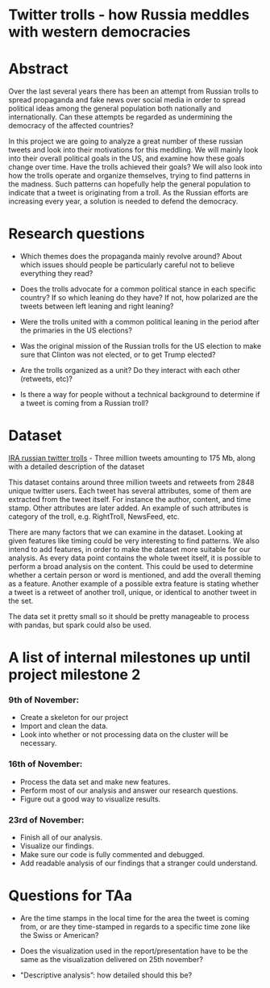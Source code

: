 # Twitter trolls - how Russia meddles with western democracies

# Abstract
Over the last several years there has been an attempt from Russian trolls to spread propaganda and fake news over social media in order to spread political ideas among the general population both nationally and internationally. Can these attempts be regarded as undermining the democracy of the affected countries? 
 
In this project we are going to analyze a great number of these russian tweets and look into their motivations for this meddling. We will mainly look into their overall political goals in the US, and examine how these goals change over time. Have the trolls achieved their goals? We will also look into how the trolls operate and organize themselves, trying to find patterns in the madness. Such patterns can hopefully help the general population to indicate that a tweet is originating from a troll. As the Russian efforts are increasing every year, a solution is needed to defend the democracy.

# Research questions
- Which themes does the propaganda mainly revolve around? About which issues should people be particularly careful not to believe everything they read?
 
- Does the trolls advocate for a common political stance in each specific country? If so which leaning do they have? If not, how polarized are the tweets between left leaning and right leaning?
 
- Were the trolls united with a common political leaning in the period after the primaries in the US elections?
 
- Was the original mission of the Russian trolls for the US election to make sure that Clinton was not elected, or to get Trump elected?
 
- Are the trolls organized as a unit? Do they interact with each other (retweets, etc)?
 
- Is there a way for people without a technical background to determine if a tweet is coming from a Russian troll?

# Dataset
[IRA russian twitter trolls](https://www.kaggle.com/fivethirtyeight/russian-troll-tweets) - Three million tweets amounting to 175 Mb, along with a detailed description of the dataset 
 
This dataset contains around three million tweets and retweets from 2848 unique twitter users. Each tweet has several attributes, some of them are extracted from the tweet itself. For instance the author, content, and time stamp. Other attributes are later added. An example of such attributes is category of the troll, e.g. RightTroll, NewsFeed, etc.
 
There are many factors that we can examine in the dataset. Looking at given features like timing could be very interesting to find patterns. We also intend to add features, in order to make the dataset more suitable for our analysis. As every data point contains the whole tweet itself, it is possible to perform a broad analysis on the content. This could be used to determine whether a certain person or word is mentioned, and add the overall theming as a feature.  Another example of a possible extra feature is stating whether a tweet is a retweet of another troll, unique, or identical to another tweet in the set. 
 
The data set it pretty small so it should be pretty manageable to process with pandas, but spark could also be used.


# A list of internal milestones up until project milestone 2
### 9th of November:
- Create a skeleton for our project
- Import and clean the data. 
- Look into whether or not processing data on the cluster will be necessary.
 
### 16th of November:
- Process the data set and make new features.
- Perform most of our analysis and answer our research questions.
- Figure out a good way to visualize results.
 
### 23rd of November:
- Finish all of our analysis.
- Visualize our findings.
- Make sure our code is fully commented and debugged.
- Add readable analysis of our findings that a stranger could understand. 


# Questions for TAa
- Are the time stamps in the local time for the area the tweet is coming from, or are they time-stamped in regards to a specific time zone like the Swiss or American?

- Does the visualization used in the report/presentation have to be the same as the visualization delivered on 25th november?

- "Descriptive analysis”: how detailed should this be?

